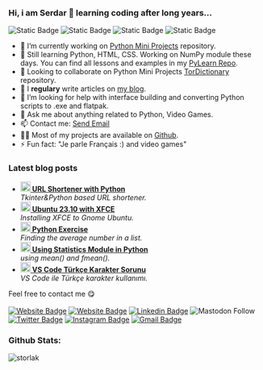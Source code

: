 ### Hi, i am Serdar 👋 learning coding after long years...

![Static Badge](https://img.shields.io/badge/VsCode-blue?logo=visualstudiocode&labelColor=black)
![Static Badge](https://img.shields.io/badge/Python-blue?logo=python&labelColor=black)
![Static Badge](https://img.shields.io/badge/HTML-blue?&logo=HTML5&labelColor=black)
![Static Badge](https://img.shields.io/badge/CSS-%231572B6?style=flat&logo=CSS3&labelColor=black)

- 🔭 I’m currently working on [Python Mini Projects](https://github.com/storlak/PythonMiniProjects) repository.
- 🌱 Still learning Python, HTML, CSS. Working on NumPy module these days. You can find all lessons and examples in my [PyLearn Repo](https://github.com/storlak/PyLearn).
- 👯 Looking to collaborate on Python Mini Projects [TorDictionary](https://github.com/storlak/PythonMiniProjects/tree/main/003%20-%20Dictionary) repository.
- 📝 I <strong>regulary</strong> write articles on <a href="https://torsland.wordpress.com">my blog</a>.
- 🤔 I’m looking for help with interface building and converting Python scripts to .exe and flatpak.
- 💬 Ask me about anything related to Python, Video Games.
- 📫 Contact me: <a href="mailto:email@example.com, secondemail@example.com">Send Email</a>
- 👨‍💻 Most of my projects are available on <a href="https://github.com/storlak?tab=repositories">Github</a>.</li>
- ⚡ Fun fact: "Je parle Français :) and video games"

<h3>Latest blog posts</h3>
<ul>
  <li><a href="https://torsland.wordpress.com/2024/03/25/python-ile-url-kisaltici/" target="_blank"><b><img src="https://torsland.files.wordpress.com/2024/03/ekran-goruntusu-2024-03-25-195539.png" width="20" alt="new" /> URL Shortener with Python</b></a><br/><i>Tkinter&Python based URL shortener.</i></li>

  <li><a href="https://torsland.wordpress.com/2024/03/18/ubuntu-23-10-ile-xfce/" target="_blank"><b><img src="https://ubuntuhandbook.org/wp-content/uploads/2020/07/change-displaymanager.png" width="20" alt="new" /> Ubuntu 23.10 with XFCE</b></a><br/><i>Installing XFCE to Gnome Ubuntu.</i></li>

  <li><a href="https://torsland.wordpress.com/2024/01/09/python-exercises-finding-the-average-of-numbers-in-a-list/" target="_blank"><b><img src="https://www.kindpng.com/picc/m/159-1595848_python-logo-png-transparent-background-python-logo-png.png" width="20" alt="new" /> Python Exercise</b></a><br/><i>Finding the average number in a list.</i></li>

   <li><a href="https://torsland.wordpress.com/2023/12/17/python-fmean-veya-mean-fonksiyonlari-ve-kullanimi/" target="_blank"><b><img src="https://www.kindpng.com/picc/m/159-1595848_python-logo-png-transparent-background-python-logo-png.png" width="20" alt="new" /> Using Statistics Module in Python</b></a><br/><i>using mean() and fmean().</i></li>

   <li><a href="https://torsland.wordpress.com/2023/12/02/vs-code-turkce-karakter-sorunu/" target="_blank"><b><img src="https://torsland.wordpress.com/wp-content/uploads/2023/12/screenshot-from-2023-12-02-10-28-45.png" width="20" alt="new" /> VS Code Türkçe Karakter Sorunu</b></a><br/><i>VS Code ile Türkçe karakter kullanımı.</i></li>
</ul>

Feel free to contact me :yum:
<br><br>
[![Website Badge](https://img.shields.io/badge/-torsland-33c0d6?style=flat&logo=wordpress&logoColor=white&link=https://torsland.wordpress.com)](https://torsland.wordpress.com)
[![Website Badge](https://img.shields.io/badge/-dev.to-000000?style=flat&logo=devdotto&logoColor=white&link=https://dev.to/kazure)](https://dev.to/kazure)
[![Linkedin Badge](https://img.shields.io/badge/-storlak-blue?style=flat&logo=Linkedin&logoColor=white&link=https://www.linkedin.com/in/serdartorlak/)](https://www.linkedin.com/in/serdartorlak/)
![Mastodon Follow](https://img.shields.io/mastodon/follow/111266776829036638?style=flat&logo=mastodon&color=blue)
[![Twitter Badge](https://img.shields.io/badge/-@serdartorlak-1ca0f1?style=flat&labelColor=1ca0f1&logo=twitter&logoColor=white&link=https://twitter.com/serdartorlak)](https://twitter.com/serdartorlak)
[![Instagram Badge](https://img.shields.io/badge/-@serdartorlak1-purple?style=flat&logo=instagram&logoColor=white&link=https://instagram.com/serdartorlak1/)](https://instagram.com/serdartorlak1)
[![Gmail Badge](https://img.shields.io/badge/-serdartorlak-c14438?style=flat&logo=Gmail&logoColor=white&link=mailto:serdartorlak@gmail.com)](mailto:serdartorlak@gmail.com)

<h3 align="left">Github Stats:</h3>
<div align="left">
<img align="center" src="https://github-readme-streak-stats.herokuapp.com/?user=storlak&" alt="storlak" />
</div>
